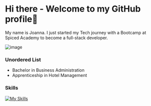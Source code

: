 # Hi there - Welcome to my GitHub profile👋


My name is Joanna. I just started my Tech journey with a Bootcamp at Spiced Academy to become a full-stack developer. 

![image](https://user-images.githubusercontent.com/130276236/231202511-0321a419-a671-48a4-9ae6-b5af92de0201.png)


### Unordered List
- Bachelor in Business Administration
- Apprenticeship in Hotel Management 


### Skills
[![My Skills](https://skillicons.dev/icons?i=ableton)](https://skillicons.dev)
